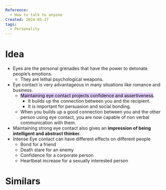 ```yaml
---
Reference:
  - How to talk to anyone
Created: 2024-05-27
tags:
  - Personality
---
```

# Idea

* Eyes are the personal grenades that have the power to detonate people’s emotions. 
	* They are lethal psychological weapons.
* Eye contact is very advantageous in many situations like romance and business.
	* <mark style="background: #D2B3FFA6;">Maintaining eye contact projects confidence and assertiveness</mark>. 
		* It builds up the connection between you and the recipient. 
		* It is important for persuasion and social bonding.
	* When you builds up a good connection between you and the other person using eye contact, you are now capable of non verbal communication with them.
* Maintaining strong eye contact also gives an **impression of being intelligent and abstract thinker.**
* Intense Eye contact can have different effects on different people
    - Bond for a friend
    - Death stare for an enemy
    - Confidence for a corporate person
    - Heartbeat increase for a sexually interested person

# Similars

